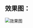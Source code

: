 ## 效果图：   

![效果图](https://github.com/HBU/AndroidTest/blob/master/NotificationHangUp/20190825004019.jpg)
